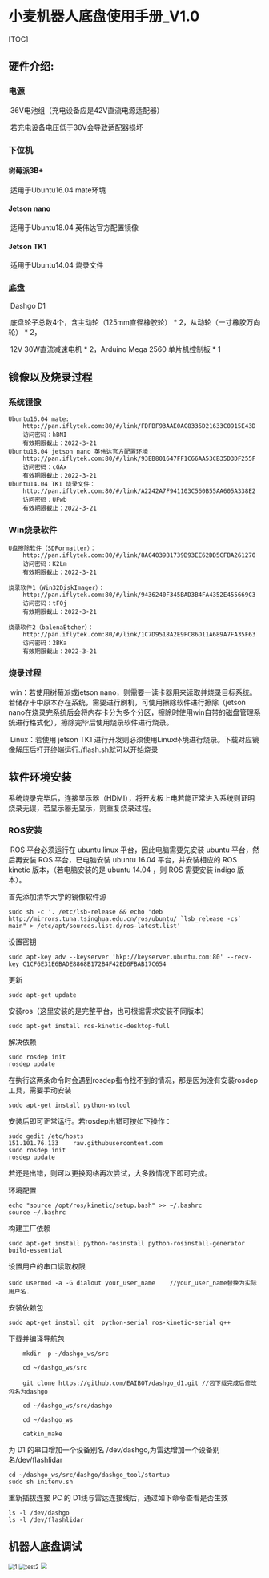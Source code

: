 # 小麦机器人底盘使用手册_V1.0

[TOC]

## 硬件介绍:

### 电源

​	36V电池组（充电设备应是42V直流电源适配器）

​	若充电设备电压低于36V会导致适配器损坏

### 下位机

#### 	树莓派3B+

​	适用于Ubuntu16.04 mate环境

#### 	Jetson nano

​	适用于Ubuntu18.04 英伟达官方配置镜像

#### 	Jetson TK1

​	适用于Ubuntu14.04 烧录文件

### 底盘

​	Dashgo D1 

​		底盘轮子总数4个，含主动轮（125mm直径橡胶轮） * 2，从动轮（一寸橡胶万向轮） * 2，

​	12V 30W直流减速电机 * 2，Arduino Mega 2560 单片机控制板 * 1 

## 镜像以及烧录过程

### 系统镜像

	Ubuntu16.04 mate:
		http://pan.iflytek.com:80/#/link/FDFBF93AAE0AC8335D21633C0915E43D
		访问密码：hBNI
		有效期限截止：2022-3-21
	Ubuntu18.04 jetson nano 英伟达官方配置环境：	 	
		http://pan.iflytek.com:80/#/link/93EB801647FF1C66AA53CB35D3DF255F
		访问密码：cGAx
		有效期限截止：2022-3-21
	Ubuntu14.04 TK1 烧录文件：
		http://pan.iflytek.com:80/#/link/A2242A7F941103C560B55AA605A338E2
		访问密码：UFwb
		有效期限截止：2022-3-21
### Win烧录软件

```
U盘擦除软件（SDFormatter）：
	http://pan.iflytek.com:80/#/link/8AC4039B1739B93EE62DD5CFBA261270
	访问密码：K2Lm
	有效期限截止：2022-3-21
    
烧录软件1（Win32DiskImager）：
	http://pan.iflytek.com:80/#/link/9436240F345BAD3B4FA4352E455669C3
	访问密码：tF0j
	有效期限截止：2022-3-21

烧录软件2（balenaEtcher）：
	http://pan.iflytek.com:80/#/link/1C7D9518A2E9FC86D11A689A7FA35F63
	访问密码：2BKa
	有效期限截止：2022-3-21

```
### 烧录过程

​		win：若使用树莓派或jetson nano，则需要一读卡器用来读取并烧录目标系统。若储存卡中原本存在系统，需要进行刷机，可使用擦除软件进行擦除（jetson nano在烧录完系统后会将内存卡分为多个分区，擦除时使用win自带的磁盘管理系统进行格式化），擦除完毕后使用烧录软件进行烧录。

​		Linux：若使用 jetson TK1 进行开发则必须使用Linux环境进行烧录。下载对应镜像解压后打开终端运行./flash.sh就可以开始烧录



## 软件环境安装

​		系统烧录完毕后，连接显示器（HDMI），将开发板上电若能正常进入系统则证明烧录无误，若显示器无显示，则重复烧录过程。

### ROS安装

​		ROS 平台必须运行在 ubuntu linux 平台，因此电脑需要先安装 ubuntu 平台，然后再安装 ROS 平台，已电脑安装 ubuntu 16.04 平台，并安装相应的 ROS kinetic 版本，（若电脑安装的是 ubuntu 14.04 ，则 ROS 需要安装 indigo 版本）。 

首先添加清华大学的镜像软件源

```
sudo sh -c '. /etc/lsb-release && echo "deb http://mirrors.tuna.tsinghua.edu.cn/ros/ubuntu/ `lsb_release -cs` main" > /etc/apt/sources.list.d/ros-latest.list'
```

设置密钥

```
sudo apt-key adv --keyserver 'hkp://keyserver.ubuntu.com:80' --recv-key C1CF6E31E6BADE8868B172B4F42ED6FBAB17C654
```

更新

```
sudo apt-get update
```

安装ros（这里安装的是完整平台，也可根据需求安装不同版本）

```
sudo apt-get install ros-kinetic-desktop-full
```

解决依赖

```
sudo rosdep init
rosdep update
```

在执行这两条命令时会遇到rosdep指令找不到的情况，那是因为没有安装rosdep工具，需要手动安装

```
sudo apt-get install python-wstool
```

安装后即可正常运行。若rosdep出错可按如下操作：

```text
sudo gedit /etc/hosts
151.101.76.133    raw.githubusercontent.com
sudo rosdep init
rosdep update
```

若还是出错，则可以更换网络再次尝试，大多数情况下即可完成。

环境配置

```
echo "source /opt/ros/kinetic/setup.bash" >> ~/.bashrc
source ~/.bashrc
```

构建工厂依赖

```
sudo apt-get install python-rosinstall python-rosinstall-generator build-essential
```

设置用户的串口读取权限

```
sudo usermod -a -G dialout your_user_name    //your_user_name替换为实际用户名.
```

安装依赖包

```
sudo apt-get install git  python-serial ros-kinetic-serial g++
```

下载并编译导航包

```
	mkdir -p ~/dashgo_ws/src

    cd ~/dashgo_ws/src

    git clone https://github.com/EAIBOT/dashgo_d1.git //包下载完成后修改包名为dashgo

    cd ~/dashgo_ws/src/dashgo

    cd ~/dashgo_ws

    catkin_make
```

为 D1 的串口增加一个设备别名 /dev/dashgo,为雷达增加一个设备别名/dev/flashlidar

```
cd ~/dashgo_ws/src/dashgo/dashgo_tool/startup
sudo sh initenv.sh
```

重新插拔连接 PC 的 D1线与雷达连接线后，通过如下命令查看是否生效

```
ls -l /dev/dashgo
ls -l /dev/flashlidar
```

## 机器人底盘调试

<img src="C:\Users\zktian\Documents\test1.png" alt="1" style="zoom:80%;" />

<img src="C:\Users\zktian\Documents\test2.png" alt="test2" style="zoom:80%;" />

<img src="C:\Users\zktian\Documents\test4.jpg" style="zoom:80%;" />

